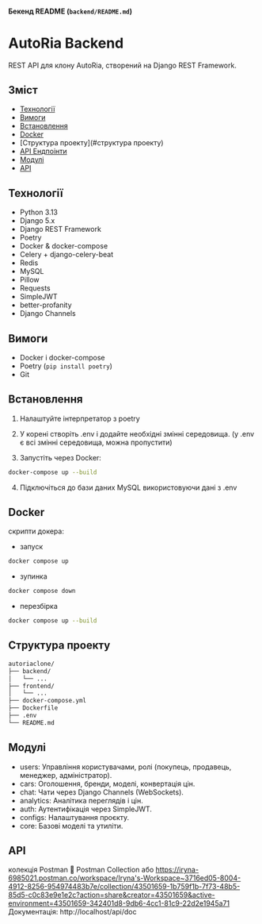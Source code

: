 
#### Бекенд README (`backend/README.md`)

# AutoRia Backend
REST API для клону AutoRia, створений на Django REST Framework.

## Зміст
- [Технології](#технології)
- [Вимоги](#вимоги)
- [Встановлення](#встановлення)
- [Docker](#docker)
- [Структура проекту](#структура проекту)
- [API Ендпоінти](#api-ендпоінти)
- [Модулі](#модулі)
- [API](#api)


## Технології
- Python 3.13
- Django 5.x
- Django REST Framework
- Poetry
- Docker & docker-compose
- Celery + django-celery-beat
- Redis
- MySQL
- Pillow
- Requests
- SimpleJWT
- better-profanity
- Django Channels

## Вимоги
- Docker і docker-compose
- Poetry (`pip install poetry`)
- Git

## Встановлення
1. Налаштуйте інтерпретатор з poetry

2. У корені створіть .env і додайте необхідні змінні середовища.
(у .env є всі змінні середовища, можна пропустити)

3. Запустіть через Docker:
```bash
docker-compose up --build
```
4. Підключіться до бази даних MySQL використовуючи дані з .env

## Docker
скрипти докера:
- запуск
```bash
docker compose up
```
- зупинка
```bash
docker compose down
```
- перезбірка
```bash
docker compose up --build
```
## Структура проекту
```bash
autoriaclone/
├── backend/
│   └── ...
├── frontend/
│   └── ...
├── docker-compose.yml
├── Dockerfile
├── .env
└── README.md
```
##  Модулі
- users: Управління користувачами, ролі (покупець, продавець, менеджер, адміністратор).
- cars: Оголошення, бренди, моделі, конвертація цін.
- chat: Чати через Django Channels (WebSockets).
- analytics: Аналітика переглядів і цін.
- auth: Аутентифікація через SimpleJWT.
- configs: Налаштування проєкту.
- core: Базові моделі та утиліти.

## API
колекція Postman
🔗 Postman Collection або https://iryna-6985021.postman.co/workspace/Iryna's-Workspace~3716ed05-8004-4912-8256-954974483b7e/collection/43501659-1b759f1b-7f73-48b5-85d5-c0c83e9e1e2c?action=share&creator=43501659&active-environment=43501659-342401d8-9db6-4cc1-81c9-22d2e1945a71
Документація: http://localhost/api/doc
